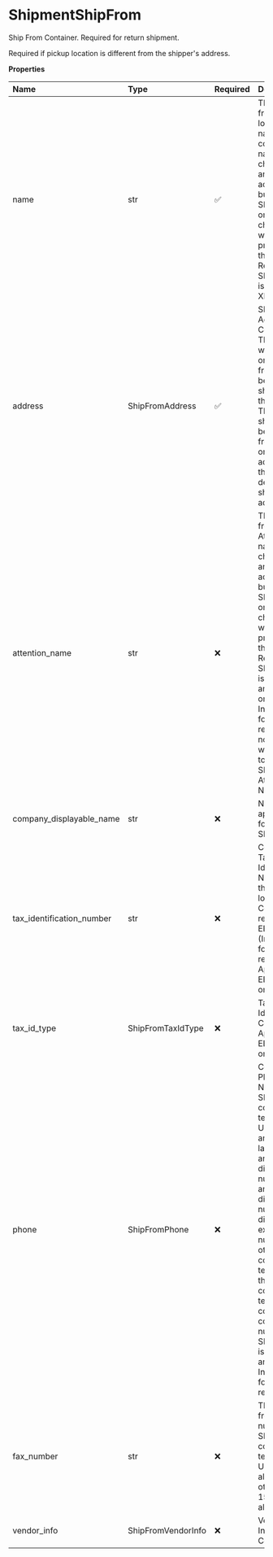# ShipmentShipFrom

Ship From Container. Required for return shipment.

Required if pickup location is different from the shipper's address.

**Properties**

| Name                      | Type               | Required | Description                                                                                                                                                                                                                                                                                                                                                                   |
| :------------------------ | :----------------- | :------- | :---------------------------------------------------------------------------------------------------------------------------------------------------------------------------------------------------------------------------------------------------------------------------------------------------------------------------------------------------------------------------- |
| name                      | str                | ✅       | The ship from location's name or company name. 35 characters are accepted, but for return Shipment only 30 characters will be printed on the label. Required if ShipFrom tag is in the XML.                                                                                                                                                                                   |
| address                   | ShipFromAddress    | ✅       | Ship from Address Container. The package will be originating from or being shipped from this address. The shipment will be rated from this origin address to the destination ship to address.                                                                                                                                                                                 |
| attention_name            | str                | ❌       | The ship from Attention name. 35 characters are accepted, but for return Shipment only 30 characters will be printed on the label. Required if ShipFrom tag is in the XML and Invoice or CO International forms is requested. If not present, will default to the Shipper Attention Name.                                                                                     |
| company_displayable_name  | str                | ❌       | Not applicable for ShipFrom.                                                                                                                                                                                                                                                                                                                                                  |
| tax_identification_number | str                | ❌       | Company's Tax Identification Number at the pick up location. Conditionally required if EEI form (International forms) is requested. Applies to EEI Form only.                                                                                                                                                                                                                 |
| tax_id_type               | ShipFromTaxIdType  | ❌       | Tax Identification Container. Applies to EEI form only.                                                                                                                                                                                                                                                                                                                       |
| phone                     | ShipFromPhone      | ❌       | Container for Phone Number. If ShipFrom country or territory is US, PR, CA, and VI, the layout is: area code, 7 digit phone number or area code, 7 digit phone number, 4 digit extension number. For other countries or territories, the layout is: country or territory code, area code, 7 digit number. If ShipFrom tag is in the XML and International forms is requested. |
| fax_number                | str                | ❌       | The Ship from fax number. If Ship from country or territory is US 10 digits allowed, otherwise 1-15 digits allowed.                                                                                                                                                                                                                                                           |
| vendor_info               | ShipFromVendorInfo | ❌       | Vendor Information Container                                                                                                                                                                                                                                                                                                                                                  |

<!-- This file was generated by liblab | https://liblab.com/ -->
